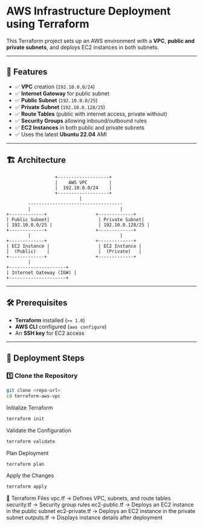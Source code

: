 # AWS Infrastructure Deployment using Terraform

This Terraform project sets up an AWS environment with a **VPC**, **public and private subnets**, and deploys EC2 instances in both subnets.

---

## 📌 Features
- ✅ **VPC** creation (`192.10.0.0/24`)
- ✅ **Internet Gateway** for public subnet
- ✅ **Public Subnet** (`192.10.0.0/25`)
- ✅ **Private Subnet** (`192.10.0.128/25`)
- ✅ **Route Tables** (public with internet access, private without)
- ✅ **Security Groups** allowing inbound/outbound rules
- ✅ **EC2 Instances** in both public and private subnets
- ✅ Uses the latest **Ubuntu 22.04** AMI

---

## 🏗️ Architecture

                      +-------------------+
                      |    AWS VPC        |
                      |  192.10.0.0/24    |
                      +-------------------+
                               |
            -----------------------------------
            |                                 |
    +-------------+                  +-------------+
    | Public Subnet|                  | Private Subnet|
    | 192.10.0.0/25 |                 | 192.10.0.128/25 |
    +-------------+                  +-------------+
            |                                 |
    +-------------+                  +-------------+
    | EC2 Instance |                  | EC2 Instance |
    |  (Public)    |                  |  (Private)   |
    +-------------+                  +-------------+
            |
    +---------------------+
    | Internet Gateway (IGW) |
    +---------------------+


---

## 🛠️ Prerequisites
- **Terraform** installed (`>= 1.0`)
- **AWS CLI** configured (`aws configure`)
- An **SSH key** for EC2 access

---

## 🚀 Deployment Steps

### 1️⃣ Clone the Repository
```sh
git clone <repo-url>
cd terraform-aws-vpc
```
Initialize Terraform
```bash
terraform init
```
Validate the Configuration
```bash
terraform validate
```
Plan Deployment
```bash
terraform plan
```
Apply the Changes
```bash
terraform apply
```


📌 Terraform Files
vpc.tf → Defines VPC, subnets, and route tables
security.tf → Security group rules
ec2-public.tf → Deploys an EC2 instance in the public subnet
ec2-private.tf → Deploys an EC2 instance in the private subnet
outputs.tf → Displays instance details after deployment

